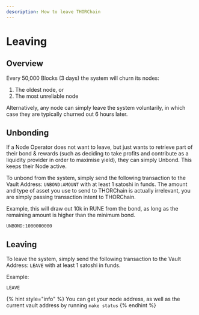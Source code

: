 ```yaml
---
description: How to leave THORChain
---
```


# Leaving

## Overview

Every 50,000 Blocks \(3 days\) the system will churn its nodes:

1. The oldest node, or
2. The most unreliable node

Alternatively, any node can simply leave the system voluntarily, in which case they are typically churned out 6 hours later. 

## Unbonding

If a Node Operator does not want to leave, but just wants to retrieve part of their bond & rewards \(such as deciding to take profits and contribute as a liquidity provider in order to maximise yield\), they can simply Unbond. This keeps their Node active. 

To unbond from the system, simply send the following transaction to the Vault Address: `UNBOND:AMOUNT` with at least 1 satoshi in funds. The amount and type of asset you use to send to THORChain is actually irrelevant, you are simply passing transaction intent to THORChain. 

Example, this will draw out 10k in RUNE from the bond, as long as the remaining amount is higher than the minimum bond. 

`UNBOND:1000000000`

## Leaving

To leave the system, simply send the following transaction to the Vault Address: `LEAVE` with at least 1 satoshi in funds. 

Example:

`LEAVE`

{% hint style="info" %}
You can get your node address, as well as the current vault address by running `make status`
{% endhint %}



